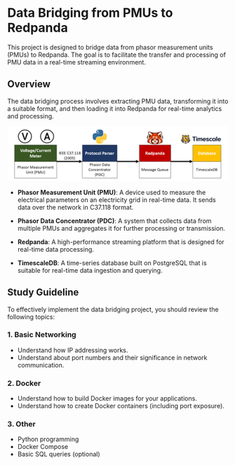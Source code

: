 # Data Bridging from PMUs to Redpanda
This project is designed to bridge data from phasor measurement units (PMUs) to Redpanda. The goal is to facilitate the transfer and processing of PMU data in a real-time streaming environment.

## Overview
The data bridging process involves extracting PMU data, transforming it into a suitable format, and then loading it into Redpanda for real-time analytics and processing.

![Overview Diagram](./Assets/overview.png)

- **Phasor Measurement Unit (PMU)**: A device used to measure the electrical parameters on an electricity grid in real-time data. It sends data over the network in C37.118 format.

- **Phasor Data Concentrator (PDC)**: A system that collects data from multiple PMUs and aggregates it for further processing or transmission.

- **Redpanda**: A high-performance streaming platform that is designed for real-time data processing.

- **TimescaleDB**: A time-series database built on PostgreSQL that is suitable for real-time data ingestion and querying.

## Study Guideline
To effectively implement the data bridging project, you should review the following topics:

### 1. Basic Networking
- Understand how IP addressing works.
- Understand about port numbers and their significance in network communication.

### 2. Docker
- Understand how to build Docker images for your applications.
- Understand how to create Docker containers (including port exposure).

### 3. Other
- Python programming
- Docker Compose
- Basic SQL queries (optional)